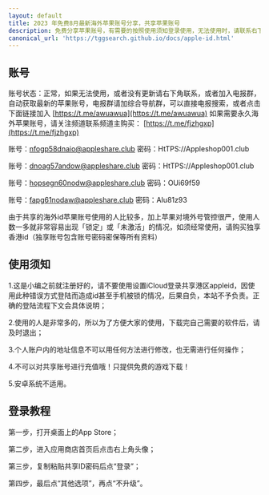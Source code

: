 ```yaml
---
layout: default
title: 2023 年免费8月最新海外苹果账号分享，共享苹果账号
description: 免费分享苹果账号，有需要的按照使用须知登录使用，无法使用时，请联系右下角技术人员，需要购买或者协助注册免费自己的，请联系右下角客服（收费30）.
canonical_url: 'https://tggsearch.github.io/docs/apple-id.html'
---
```

## 账号
账号状态：正常，如果无法使用，或者没有更新请右下角联系，或者加入电报群，自动获取最新的苹果账号，电报群请加综合导航群，可以直接电报搜索，或者点击下面链接加入
[https://t.me/awuawua](https://t.me/awuawua)
如果需要永久海外苹果账号，请关注频道联系频道主购买：
[https://t.me/fjzhgxp](https://t.me/fjzhgxp)

账号：nfogp58dnaio@appleshare.club
密码：HtTPS://Appleshop001.club

账号：dnoag57andow@appleshare.club
密码：HtTPS://Appleshop001.club

账号：hopsegn60nodw@appleshare.club
密码：OUi69f59

账号：fapg61nodaw@appleshare.club
密码：AIu81z93

由于共享的海外id苹果账号使用的人比较多，加上苹果对境外号管控很严，使用人数一多就非常容易出现「锁定」或「未激活」的情况，如须经常使用，请购买独享香港id（独享账号包含账号密码密保等所有资料）

## 使用须知
1.这是小编之前就注册好的，请不要使用设置iCloud登录共享港区appleid，因使用此种错误方式登陆而造成id甚至手机被锁的情况，后果自负，本站不予负责。正确的登陆流程下文会具体说明；

2.使用的人是非常多的，所以为了方便大家的使用，下载完自己需要的软件后，请及时退出；

3.个人账户内的地址信息不可以用任何方法进行修改，也无需进行任何操作；

4.不可以对共享账号进行充值哦！只提供免费的游戏下载！

5.安卓系统不适用。

## 登录教程
第一步，打开桌面上的App Store；

第二步，进入应用商店首页后点击右上角头像；

第三步，复制粘贴共享ID密码后点“登录”；

第四步，最后点“其他选项”，再点“不升级”。